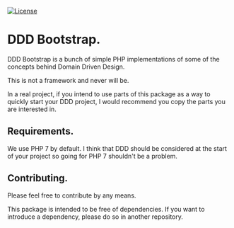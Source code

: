 [![License](https://img.shields.io/github/license/rayrutjes/ddd-bootstrap.svg)](LICENSE.md)

# DDD Bootstrap.

DDD Bootstrap is a bunch of simple PHP implementations of some of the concepts behind Domain Driven Design. 

This is not a framework and never will be.

In a real project, if you intend to use parts of this package as a way to quickly start your DDD project, I would recommend you copy the parts you are interested in.

## Requirements.

We use PHP 7 by default. I think that DDD should be considered at the start of your project so going for PHP 7 shouldn't be a problem.

## Contributing.

Please feel free to contribute by any means.

This package is intended to be free of dependencies. If you want to introduce a dependency, please do so in another repository.
